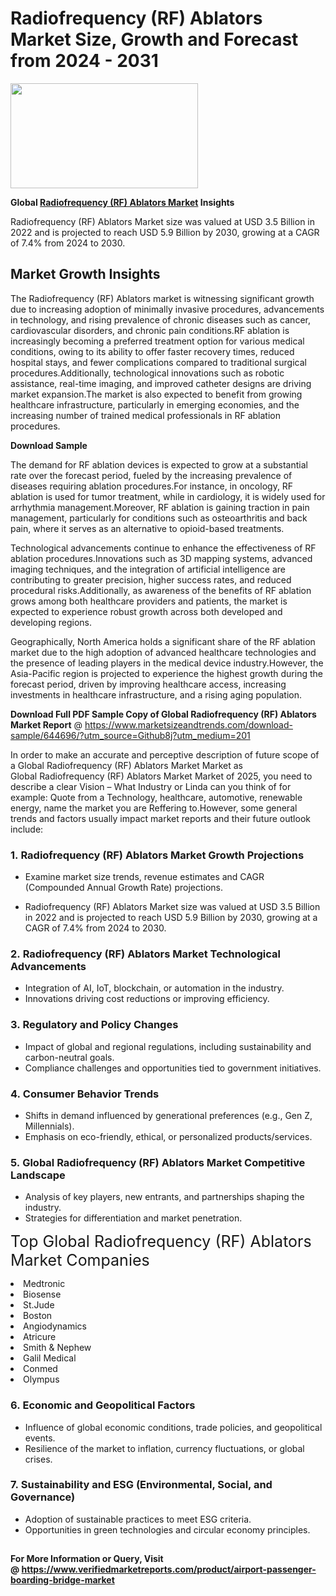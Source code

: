 <H1>Radiofrequency (RF) Ablators Market Size, Growth and Forecast from 2024 - 2031</H1><img class="aligncenter size-medium wp-image-584254" src="https://thirdeyenews.in/wp-content/uploads/2024/09/Global-Market-Research-300x168.jpeg" alt="" width="300" height="168" /><p><strong>Global&nbsp;<a href="https://www.marketsizeandtrends.com/download-sample/644696/?utm_source=Github8j?utm_medium=201">Radiofrequency (RF) Ablators Market</a> Insights</strong></p><p>Radiofrequency (RF) Ablators Market size was valued at USD 3.5 Billion in 2022 and is projected to reach USD 5.9 Billion by 2030, growing at a CAGR of 7.4% from 2024 to 2030.</p><p><h2>Market Growth Insights</h2> <p>The Radiofrequency (RF) Ablators market is witnessing significant growth due to increasing adoption of minimally invasive procedures, advancements in technology, and rising prevalence of chronic diseases such as cancer, cardiovascular disorders, and chronic pain conditions.RF ablation is increasingly becoming a preferred treatment option for various medical conditions, owing to its ability to offer faster recovery times, reduced hospital stays, and fewer complications compared to traditional surgical procedures.Additionally, technological innovations such as robotic assistance, real-time imaging, and improved catheter designs are driving market expansion.The market is also expected to benefit from growing healthcare infrastructure, particularly in emerging economies, and the increasing number of trained medical professionals in RF ablation procedures.</p> <p><strong>Download Sample</strong></p> <p>The demand for RF ablation devices is expected to grow at a substantial rate over the forecast period, fueled by the increasing prevalence of diseases requiring ablation procedures.For instance, in oncology, RF ablation is used for tumor treatment, while in cardiology, it is widely used for arrhythmia management.Moreover, RF ablation is gaining traction in pain management, particularly for conditions such as osteoarthritis and back pain, where it serves as an alternative to opioid-based treatments.</p> <p>Technological advancements continue to enhance the effectiveness of RF ablation procedures.Innovations such as 3D mapping systems, advanced imaging techniques, and the integration of artificial intelligence are contributing to greater precision, higher success rates, and reduced procedural risks.Additionally, as awareness of the benefits of RF ablation grows among both healthcare providers and patients, the market is expected to experience robust growth across both developed and developing regions.</p> <p>Geographically, North America holds a significant share of the RF ablation market due to the high adoption of advanced healthcare technologies and the presence of leading players in the medical device industry.However, the Asia-Pacific region is projected to experience the highest growth during the forecast period, driven by improving healthcare access, increasing investments in healthcare infrastructure, and a rising aging population.</p> <p><span class=""><strong>Download Full PDF Sample Copy of Global Radiofrequency (RF) Ablators Market Report</strong> @ <a href="https://www.marketsizeandtrends.com/download-sample/644696/?utm_source=Github8j?utm_medium=201" target="_blank">https://www.marketsizeandtrends.com/download-sample/644696/?utm_source=Github8j?utm_medium=201</a></span></p><p>In order to make an accurate and perceptive description of future scope of a Global&nbsp;Radiofrequency (RF) Ablators Market Market as Global&nbsp;Radiofrequency (RF) Ablators Market Market of 2025, you need to describe a clear Vision &ndash; What Industry or Linda can you think of for example: Quote from a Technology, healthcare, automotive, renewable energy, name the market you are Reffering to.However, some general trends and factors usually impact market reports and their future outlook include:</p><h3>1.&nbsp;<strong>Radiofrequency (RF) Ablators Market Growth Projections</strong></h3><ul><li>Examine market size trends, revenue estimates and CAGR (Compounded Annual Growth Rate) projections.</li><li><p>Radiofrequency (RF) Ablators Market size was valued at USD 3.5 Billion in 2022 and is projected to reach USD 5.9 Billion by 2030, growing at a CAGR of 7.4% from 2024 to 2030.</p></li></ul><h3>2.&nbsp;<strong>Radiofrequency (RF) Ablators Market Technological Advancements</strong></h3><ul><li>Integration of AI, IoT, blockchain, or automation in the industry.</li><li>Innovations driving cost reductions or improving efficiency.</li></ul><h3>3.&nbsp;<strong>Regulatory and Policy Changes</strong></h3><ul><li>Impact of global and regional regulations, including sustainability and carbon-neutral goals.</li><li>Compliance challenges and opportunities tied to government initiatives.</li></ul><h3>4.&nbsp;<strong>Consumer Behavior Trends</strong></h3><ul><li>Shifts in demand influenced by generational preferences (e.g., Gen Z, Millennials).</li><li>Emphasis on eco-friendly, ethical, or personalized products/services.</li></ul><h3>5.&nbsp;<strong>Global Radiofrequency (RF) Ablators Market Competitive Landscape</strong></h3><ul><li>Analysis of key players, new entrants, and partnerships shaping the industry.</li><li>Strategies for differentiation and market penetration.</li></ul><p data-pm-slice="1 1 []"><span style="color: inherit; font-family: inherit; font-size: 25px;">Top Global Radiofrequency (RF) Ablators Market Companies</span></p><div class="" data-test-id=""><p><li> Medtronic</li><li> Biosense</li><li> St.Jude</li><li> Boston</li><li> Angiodynamics</li><li> Atricure</li><li> Smith & Nephew</li><li> Galil Medical</li><li> Conmed</li><li> Olympus</li></p></div><h3>6.&nbsp;<strong>Economic and Geopolitical Factors</strong></h3><ul><li>Influence of global economic conditions, trade policies, and geopolitical events.</li><li>Resilience of the market to inflation, currency fluctuations, or global crises.</li></ul><h3>7.&nbsp;<strong>Sustainability and ESG (Environmental, Social, and Governance)</strong></h3><ul><li>Adoption of sustainable practices to meet ESG criteria.</li><li>Opportunities in green technologies and circular economy principles.</li></ul><h2><strong style="font-size: 14px;">For More Information or Query, Visit @&nbsp;</strong><a style="background-color: #ffffff; font-size: 14px;" href="https://www.marketsizeandtrends.com/report/radiofrequency-rf-ablators-market/" target="_blank">https://www.verifiedmarketreports.com/product/airport-passenger-boarding-bridge-market</a></h2>